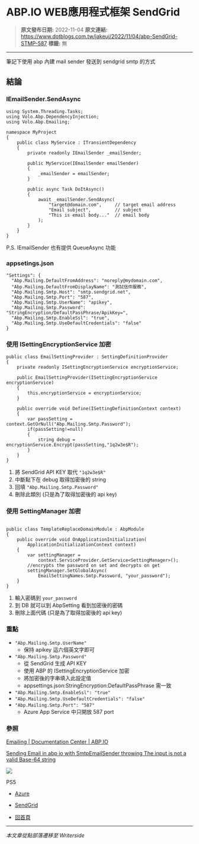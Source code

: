 # ABP.IO WEB應用程式框架 SendGrid

> **原文發布日期:** 2022-11-04
> **原文連結:** https://www.dotblogs.com.tw/jakeuj/2022/11/04/abp-SendGrid-STMP-587
> **標籤:** 無

---

筆記下使用 abp 內建 mail sender 發送到 sendgrid smtp 的方式

## 結論

### IEmailSender.SendAsync

```
using System.Threading.Tasks;
using Volo.Abp.DependencyInjection;
using Volo.Abp.Emailing;

namespace MyProject
{
    public class MyService : ITransientDependency
    {
        private readonly IEmailSender _emailSender;

        public MyService(IEmailSender emailSender)
        {
            _emailSender = emailSender;
        }

        public async Task DoItAsync()
        {
            await _emailSender.SendAsync(
                "target@domain.com",     // target email address
                "Email subject",         // subject
                "This is email body..."  // email body
            );
        }
    }
}

```

P.S. IEmailSender 也有提供 QueueAsync 功能

### appsetings.json

```
"Settings": {
  "Abp.Mailing.DefaultFromAddress": "noreply@mydomain.com",
  "Abp.Mailing.DefaultFromDisplayName": "測試信件服務",
  "Abp.Mailing.Smtp.Host": "smtp.sendgrid.net",
  "Abp.Mailing.Smtp.Port": "587",
  "Abp.Mailing.Smtp.UserName": "apikey",
  "Abp.Mailing.Smtp.Password": "StringEncryption/DefaultPassPhrase/ApikKey=",
  "Abp.Mailing.Smtp.EnableSsl": "true",
  "Abp.Mailing.Smtp.UseDefaultCredentials": "false"
}
```

### 使用 ISettingEncryptionService 加密

```
public class EmailSettingProvider : SettingDefinitionProvider
{
    private readonly ISettingEncryptionService encryptionService;

    public EmailSettingProvider(ISettingEncryptionService encryptionService)
    {
        this.encryptionService = encryptionService;
    }

    public override void Define(ISettingDefinitionContext context)
    {
        var passSetting = context.GetOrNull("Abp.Mailing.Smtp.Password");
        if(passSetting!=null)
        {
            string debug = encryptionService.Encrypt(passSetting,"1q2w3e$R");
        }
    }
}
```

1. 將 SendGrid API KEY 取代 `"1q2w3e$R"`
2. 中斷點下在 debug 取得加密後的 string
3. 回填 `"Abp.Mailing.Smtp.Password"`
4. 刪除此類別 (只是為了取得加密後的 api key)

### 使用 SettingManager 加密

```

public class TemplateReplaceDomainModule : AbpModule
{
    public override void OnApplicationInitialization(
        ApplicationInitializationContext context)
    {
        var settingManager =
            context.ServiceProvider.GetService<SettingManager>();
        //encrypts the password on set and decrypts on get
        settingManager.SetGlobalAsync(
            EmailSettingNames.Smtp.Password, "your_password");
    }
}

```

1. 輸入密碼到 `your_password`
2. 到 DB 就可以到 AbpSetting 看到加密後的密碼
3. 刪除上面代碼 (只是為了取得加密後的 api key)

### 重點

* `"Abp.Mailing.Smtp.UserName"`
  + 保持 apikey 這六個英文字即可
* `"Abp.Mailing.Smtp.Password"`
  + 從 SendGrid 生成 API KEY
  + 使用 ABP 的 ISettingEncryptionService 加密
  + 將加密後的字串填入此設定值
  + appsettings.json:StringEncryption:DefaultPassPhrase 需一致
* `"Abp.Mailing.Smtp.EnableSsl": "true"`
* `"Abp.Mailing.Smtp.UseDefaultCredentials": "false"`
* `"Abp.Mailing.Smtp.Port": "587"`
  + Azure App Service 中只開放 587 port

### 參照

[Emailing | Documentation Center | ABP.IO](https://docs.abp.io/en/abp/latest/Emailing#email-settings)

[Sending Email in abp io with SmtpEmailSender throwing The input is not a valid Base-64 string](https://stackoverflow.com/questions/67062083/sending-email-in-abp-io-with-smtpemailsender-throwing-the-input-is-not-a-valid-b)

![](https://card.psnprofiles.com/1/jakeuj.png)

PS5

* [Azure](/jakeuj/Tags?qq=Azure)
* [SendGrid](/jakeuj/Tags?qq=SendGrid)

* [回首頁](/jakeuj)

---

*本文章從點部落遷移至 Writerside*

